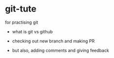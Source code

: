 # git-tute

for practising git

- what is git vs github

- checking out new branch and making PR
- but also, adding comments and giving feedback
